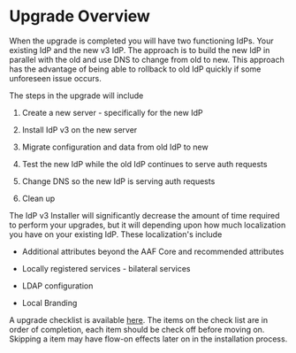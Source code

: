 # Upgrade Overview #

When the upgrade is completed you will have two functioning IdPs. Your existing IdP and the new v3 IdP. The approach is to build the new IdP in parallel with the old and use DNS to change from old to new. This approach has the advantage of being able to rollback to old IdP quickly if some unforeseen issue occurs.

The steps in the upgrade will include

1. Create a new server - specifically for the new IdP

2. Install IdP v3 on the new server
 
3. Migrate configuration and data from old IdP to new

4. Test the new IdP while the old IdP continues to serve auth requests

5. Change DNS so the new IdP is serving auth requests

6. Clean up

The IdP v3 Installer will significantly decrease the amount of time required to perform your upgrades, but it will depending upon how much localization you have on your existing IdP. These localization's include

- Additional attributes beyond the AAF Core and recommended attributes

- Locally registered services - bilateral services

- LDAP configuration

- Local Branding

A upgrade checklist is available [here](http://upgradeckecklist.aaf.edu.au/upgradechecklist.pdf "V2 to V3 upgrade check list"). The items on the check list are in order of completion, each item should be check off before moving on. Skipping a item may have flow-on effects later on in the installation process.
  


